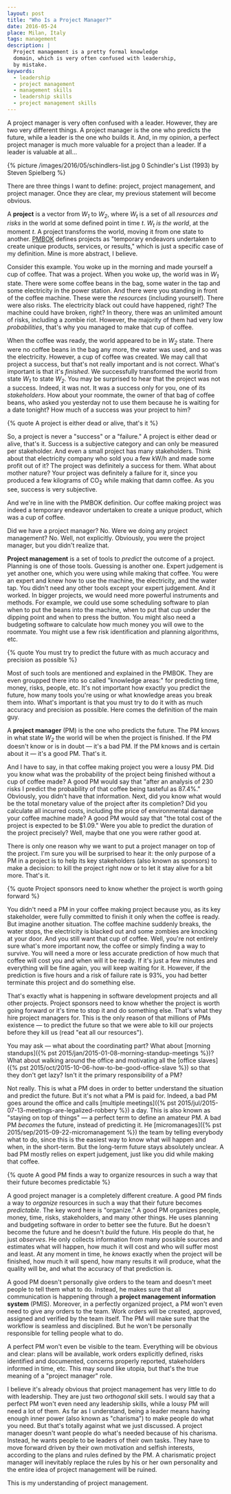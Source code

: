 ```yaml
---
layout: post
title: "Who Is a Project Manager?"
date: 2016-05-24
place: Milan, Italy
tags: management
description: |
  Project management is a pretty formal knowledge
  domain, which is very often confused with leadership,
  by mistake.
keywords:
  - leadership
  - project management
  - management skills
  - leadership skills
  - project management skills
---
```


A project manager is very often confused with a leader. However, they are two
very different things. A project manager is the one who predicts the future,
while a leader is the one who builds it. And, in my opinion, a perfect
project manager is much more valuable for a project than a leader. If a
leader is valuable at all...

<!--more-->

{% picture /images/2016/05/schindlers-list.jpg 0 Schindler's List (1993) by Steven Spielberg %}

There are three things I want to define: project, project
management, and project manager. Once they are clear, my previous statement
will become obvious.

A **project** is a vector from <i>W<sub>1</sub></i> to <i>W<sub>2</sub></i>,
where <i>W<sub>t</sub></i> is a set of all _resources and risks_ in the world at
some defined point in time <i>t</i>. <i>W<sub>t</sub></i> _is the world_,
at the moment <i>t</i>. A project transforms the world, moving it from one
state to another.
[PMBOK](http://www.pmi.org/PMBOK-Guide-and-Standards.aspx) defines projects as
"temporary endeavors undertaken to create unique products, services, or results,"
which is just a specific case of my definition. Mine is more abstract, I believe.

Consider this example. You woke up in the morning and made yourself a cup of coffee.
That was a project.
When you woke up, the world was in <i>W<sub>1</sub></i> state.
There were some coffee beans in the bag, some water in the tap and
some electricity in the power station. And there were you standing in front
of the coffee machine. These were the _resources_ (including yourself).
There were also risks. The electricity black out could have happened, right?
The machine could have broken, right?
In theory, there was an unlimited amount of risks, including a zombie riot.
However, the majority of them had very low _probabilities_, that's why you
managed to make that cup of coffee.

When the coffee was ready, the world appeared to be in <i>W<sub>2</sub></i> state.
There were no coffee beans in the bag any more, the water was
used, and so was the electricity. However, a cup of coffee was created. We may
call that project a success, but that's not really important and is not correct. What's important
is that it's _finished_. We successfully transformed the world from state
<i>W<sub>1</sub></i> to state <i>W<sub>2</sub></i>. You may be surprised to
hear that the project was not a success. Indeed, it was not. It was a success
only for you, one of its _stakeholders_. How about your roommate, the
owner of that bag of coffee beans, who asked you yesterday not to use them
because he is waiting for a date tonight? How much of a success was your project
to him?

{% quote A project is either dead or alive, that's it %}

So, a project is never a "success" or a "failure." A project is either
dead or alive, that's it. Success is a subjective category and can only
be measured per stakeholder. And even a small project has many stakeholders.
Think about that electricity company who sold you a few kW/h and made some
profit out of it? The project was definitely a success for them. What about
mother nature? Your project was definitely a failure for it, since you
produced a few kilograms of CO<sub>2</sub> while making that damn coffee. As you
see, success is very subjective.

And we're in line with the PMBOK definition. Our coffee making project was indeed
a temporary endeavor undertaken to create a unique product, which was a cup of
coffee.

Did we have a project manager? No. Were we doing any project management? No.
Well, not explicitly. Obviously, you were the project manager, but you didn't
realize that.

**Project management** is a set of tools to _predict_ the outcome
of a project. Planning is one of those tools. Guessing is another one. Expert
judgement is yet another one, which you were using while making that coffee.
You were an expert and knew how to use the machine, the electricity, and the water
tap. You didn't need any other tools except your expert judgement. And it
worked. In bigger projects, we would need more powerful instruments and methods.
For example, we could use some scheduling software to plan when to put the beans
into the machine, when to put that cup under the dipping point and when to
press the button. You might also need a budgeting software to calculate how
much money you will owe to the roommate. You might use a few risk identification
and planning algorithms, etc.

{% quote You must try to predict the future with as much accuracy and precision as possible %}

Most of such tools are mentioned and explained in the PMBOK. They are even
groupped there into so called "knowledge areas:" for predicting
time, money, risks, people, etc. It's not important how exactly you predict
the future, how many tools you're using or what knowledge areas you break them
into. What's important is that you must try to do it with as much accuracy
and precision as possible. Here comes the definition of the main guy.

A **project manager** (PM) is the one who predicts the future.
The PM knows in what state <i>W<sub>2</sub></i> the world will be when
the project is finished. If the PM doesn't know or is in doubt &mdash; it's a bad PM. If
the PM knows and is certain about it &mdash; it's a good PM. That's it.

And I have to say, in that coffee making project you were a lousy PM. Did you
know what was the probability of the project being finished without a cup of coffee
made? A good PM would say that "after an analysis of 230 risks I predict
the probability of that coffee being tasteful as 87.4%." Obviously, you didn't
have that information. Next, did you know what would be the total monetary value of
the project after its completion? Did you calculate all incurred costs, including
the price of environmental damage your coffee machine made? A good PM would
say that "the total cost of the project is expected to be $1.09." Were you
able to predict the duration of the project precisely? Well, maybe that one
you were rather good at.

There is only one reason why we want to put a project manager on top of
the project. I'm sure you will be surprised to hear it: the only purpose of
a PM in a project is to help its key stakeholders (also known as sponsors) to
make a decision: to kill the project right now or to let it stay alive for a bit more.
That's it.

{% quote Project sponsors need to know whether the project is worth going forward %}

You didn't need a PM in your coffee making project because you, as its key
stakeholder, were fully committed to finish it only when the coffee is ready.
But imagine another situation. The coffee machine suddenly breaks, the water
stops, the electricity is blacked out and some zombies are knocking at your door.
And you still want that cup of coffee. Well, you're not entirely sure what's
more important now, the coffee or simply finding a way to survive. You will need
a more or less accurate prediction of how much that coffee will cost you and
when will it be ready. If it's just a few minutes and everything will be
fine again, you will keep waiting for it. However, if the prediction is
five hours and a risk of failure rate is 93%, you had better terminate this
project and do something else.

That's exactly what is happening in software development projects and all
other projects. Project sponsors need to know whether the project is worth
going forward or it's time to stop it and do something else. That's what
they hire project managers for. This is the only reason of that millions
of PMs existence &mdash; to predict the future so that we were able to
kill our projects before they kill us (read "eat all our resources").

You may ask &mdash; what about the coordinating part? What about
[morning standups]({% pst 2015/jan/2015-01-08-morning-standup-meetings %})?
What about walking around the office and motivating all the
[office slaves]({% pst 2015/oct/2015-10-06-how-to-be-good-office-slave %})
so that they don't get lazy? Isn't it the primary responsibility of a PM?

Not really. This is what a PM does in order to better understand the situation
and predict the future. But it's not what a PM is paid for.
Indeed, a bad PM goes around the office and calls
[multiple meetings]({% pst 2015/jul/2015-07-13-meetings-are-legalized-robbery %})
a day. This is also known as "staying on top of things" &mdash;
a perfect term to define an amateur PM. A bad PM _becomes_ the future, instead
of predicting it. He [micromanages]({% pst 2015/sep/2015-09-22-micromanagement %})
the team by telling everybody what to do, since this is the easiest way to
know what will happen and when, in the short-term. But the long-term future
stays absolutely unclear. A bad PM mostly relies on expert judgement, just
like you did while making that coffee.

{% quote A good PM finds a way to organize resources in such a way that their future becomes predictable %}

A good project manager is a completely different creature. A good PM
finds a way to _organize_ resources in such a way that their future
becomes _predictable_. The key word here is "organize." A good PM organizes
people, money, time, risks, stakeholders, and many other things. He uses
planning and budgeting software in order to better see the future. But he
doesn't become the future and he doesn't _build_ the future. His people do that,
he just _observes_. He only collects information from many possible sources
and estimates what will happen, how much it will cost and who will
suffer most and least. At any moment in time, he _knows_ exactly when the project
will be finished, how much it will spend, how many results it will produce,
what the quality will be, and what the accuracy of that prediction is.

A good PM doesn't personally give orders to the team and
doesn't meet people to tell them what to do. Instead, he makes sure
that all communication is happening through
a **project management information system** (PMIS). Moreover, in a perfectly
organized project, a PM won't even need to give any orders to the team. Work
orders will be created, approved, assigned and verified by the team itself.
The PM will make sure that the workflow is seamless and disciplined. But he
won't be personally responsible for telling people what to do.

A perfect PM won't even be visible to the team. Everything will be obvious
and clear: plans will be available, work orders explicitly defined,
risks identified and documented, concerns properly reported, stakeholders
informed in time, etc. This may sound like utopia, but that's the
true meaning of a "project manager" role.

I believe it's already obvious that project management has very little to do
with leadership. They are just two _orthogonal_ skill sets. I would say that
a perfect PM won't even need any leadership skills, while a lousy PM will need
a lot of them. As far as I understand, being a leader means having enough
inner power (also known as "charisma") to make people do what you need. But that's
totally against what we just discussed. A project manager doesn't want people
do what's needed because of his charisma. Instead, he wants people to be
leaders of their own tasks. They have to move forward driven by their own
motivation and selfish interests, according to the plans and rules defined
by the PM. A charismatic project manager will inevitably replace the rules
by his or her own personality and the entire idea of project management will
be ruined.

This is my understanding of project management.
